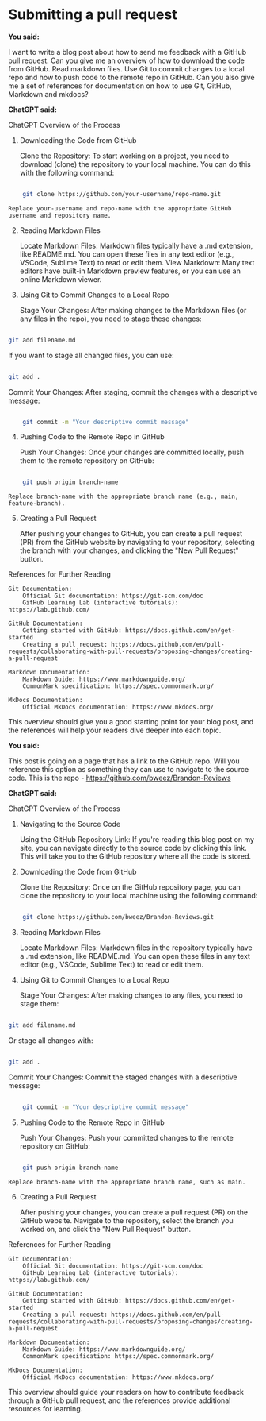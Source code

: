 # Submitting a pull request

**You said:**

I want to write a blog post about how to send me feedback with a GitHub pull request.  Can you give me an overview of how to download the code from GitHub.  Read markdown files.  Use Git to commit changes to a local repo and how to push code to the remote repo in GitHub.  Can you also give me a set of references for documentation on how to use Git, GitHub, Markdown and mkdocs?  

**ChatGPT said:**

ChatGPT
Overview of the Process
1. Downloading the Code from GitHub

    Clone the Repository:
    To start working on a project, you need to download (clone) the repository to your local machine. You can do this with the following command:

```bash

    git clone https://github.com/your-username/repo-name.git
```
    Replace your-username and repo-name with the appropriate GitHub username and repository name.

2. Reading Markdown Files

    Locate Markdown Files:
    Markdown files typically have a .md extension, like README.md. You can open these files in any text editor (e.g., VSCode, Sublime Text) to read or edit them.
    View Markdown:
    Many text editors have built-in Markdown preview features, or you can use an online Markdown viewer.

3. Using Git to Commit Changes to a Local Repo

    Stage Your Changes:
    After making changes to the Markdown files (or any files in the repo), you need to stage these changes:

```bash

git add filename.md
```
If you want to stage all changed files, you can use:

```bash

git add .
```
Commit Your Changes:
After staging, commit the changes with a descriptive message:

```bash

    git commit -m "Your descriptive commit message"
```
4. Pushing Code to the Remote Repo in GitHub

    Push Your Changes:
    Once your changes are committed locally, push them to the remote repository on GitHub:

```bash

    git push origin branch-name
```
    Replace branch-name with the appropriate branch name (e.g., main, feature-branch).

5. Creating a Pull Request

    After pushing your changes to GitHub, you can create a pull request (PR) from the GitHub website by navigating to your repository, selecting the branch with your changes, and clicking the "New Pull Request" button.

References for Further Reading

    Git Documentation:
        Official Git documentation: https://git-scm.com/doc
        GitHub Learning Lab (interactive tutorials): https://lab.github.com/

    GitHub Documentation:
        Getting started with GitHub: https://docs.github.com/en/get-started
        Creating a pull request: https://docs.github.com/en/pull-requests/collaborating-with-pull-requests/proposing-changes/creating-a-pull-request

    Markdown Documentation:
        Markdown Guide: https://www.markdownguide.org/
        CommonMark specification: https://spec.commonmark.org/

    MkDocs Documentation:
        Official MkDocs documentation: https://www.mkdocs.org/

This overview should give you a good starting point for your blog post, and the references will help your readers dive deeper into each topic.

**You said:**

This post is going on a page that has a link to the GitHub repo.  Will you reference this option as something they can use to navigate to the source code.  This is the repo - https://github.com/bweez/Brandon-Reviews

**ChatGPT said:**

ChatGPT
Overview of the Process
1. Navigating to the Source Code

    Using the GitHub Repository Link:
    If you're reading this blog post on my site, you can navigate directly to the source code by clicking this link. This will take you to the GitHub repository where all the code is stored.

2. Downloading the Code from GitHub

    Clone the Repository:
    Once on the GitHub repository page, you can clone the repository to your local machine using the following command:

```bash

    git clone https://github.com/bweez/Brandon-Reviews.git
```
3. Reading Markdown Files

    Locate Markdown Files:
    Markdown files in the repository typically have a .md extension, like README.md. You can open these files in any text editor (e.g., VSCode, Sublime Text) to read or edit them.

4. Using Git to Commit Changes to a Local Repo

    Stage Your Changes:
    After making changes to any files, you need to stage them:

```bash

git add filename.md
```
Or stage all changes with:

```bash

git add .
```
Commit Your Changes:
Commit the staged changes with a descriptive message:

```bash

    git commit -m "Your descriptive commit message"
```
5. Pushing Code to the Remote Repo in GitHub

    Push Your Changes:
    Push your committed changes to the remote repository on GitHub:

```bash

    git push origin branch-name
```
    Replace branch-name with the appropriate branch name, such as main.

6. Creating a Pull Request

    After pushing your changes, you can create a pull request (PR) on the GitHub website. Navigate to the repository, select the branch you worked on, and click the "New Pull Request" button.

References for Further Reading

    Git Documentation:
        Official Git documentation: https://git-scm.com/doc
        GitHub Learning Lab (interactive tutorials): https://lab.github.com/

    GitHub Documentation:
        Getting started with GitHub: https://docs.github.com/en/get-started
        Creating a pull request: https://docs.github.com/en/pull-requests/collaborating-with-pull-requests/proposing-changes/creating-a-pull-request

    Markdown Documentation:
        Markdown Guide: https://www.markdownguide.org/
        CommonMark specification: https://spec.commonmark.org/

    MkDocs Documentation:
        Official MkDocs documentation: https://www.mkdocs.org/

This overview should guide your readers on how to contribute feedback through a GitHub pull request, and the references provide additional resources for learning.